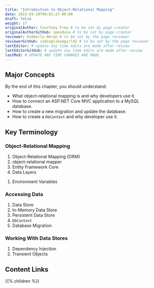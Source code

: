 ```yaml
---
title: "Introduction to Object-Relational Mapping"
date: 2023-03-10T09:01:27-06:00
draft: false
weight: 17
originalAuthor: Courtney Frey # to be set by page creator
originalAuthorGitHub: speudusa # to be set by page creator
reviewer: Kimberly Horan # to be set by the page reviewer
reviewerGitHub: codinglikeagirl42 # to be set by the page reviewer
lastEditor: # update any time edits are made after review
lastEditorGitHub: # update any time edits are made after review
lastMod: # UPDATE ANY TIME CHANGES ARE MADE
---
```


## Major Concepts

By the end of this chapter, you should understand: 

- What object-relational mapping is and why developers use it.
- How to connect an ASP.NET Core MVC application to a MySQL database.
- How to create a new migration and update the database.
- How to create a `DbContext` and why developer use it.

## Key Terminology

### Object-Relational Mapping
1. Object-Relational Mapping (ORM)
1. object-relational mapper
1. Entity Framework Core
1. Data Layers
<!-- TODO: Is this still needed for with the updated connectionString??? -->
1. Environment Variables 

### Accessing Data
1. Data Store
1. In-Memory Data Store
1. Persistent Data Store
1. `DbContext`
1. Database Migration

### Working With Data Stores
1. Dependency Injection
1. Transient Objects

## Content Links

{{% children %}}
